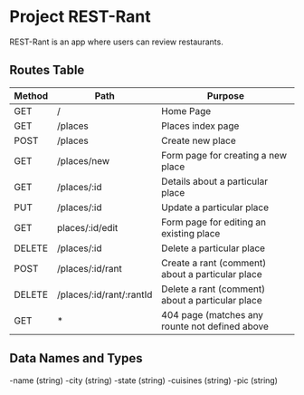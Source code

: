 # Project REST-Rant
REST-Rant is an app where users can review restaurants.

## Routes Table

|Method|Path|Purpose|
|------|----|-------|
|GET|/|Home Page|
|GET|/places|Places index page|
|POST|/places|Create new place|
|GET|/places/new|Form page for creating a new place|
|GET|/places/:id|Details about a particular place|
|PUT|/places/:id|Update a particular place|
|GET|places/:id/edit|Form page for editing an existing place|
|DELETE|/places/:id|Delete a particular place|
|POST|/places/:id/rant|Create a rant (comment) about a particular place|
|DELETE|/places/:id/rant/:rantId|Delete a rant (comment) about a particular place|
|GET|*|404 page (matches any rounte not defined above|)

## Data Names and Types

-name (string)
-city (string)
-state (string)
-cuisines (string)
-pic (string)
